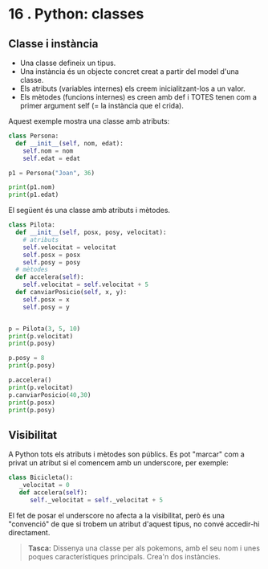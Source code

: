 16 . Python: classes
==========================

Classe i instància
------------------

- Una classe defineix un tipus.
- Una instància és un objecte concret creat a partir del model d'una classe.
- Els atributs (variables internes) els creem inicialitzant-los a un valor.
- Els mètodes (funcions internes) es creen amb def i TOTES tenen com a primer argument self (= la instància que el crida).

Aquest exemple mostra una classe amb atributs:

```python
class Persona:
  def __init__(self, nom, edat):
    self.nom = nom
    self.edat = edat

p1 = Persona("Joan", 36)

print(p1.nom)
print(p1.edat)
```

El següent és una classe amb atributs i mètodes.

```python
class Pilota:
  def __init__(self, posx, posy, velocitat):
    # atributs
    self.velocitat = velocitat
    self.posx = posx
    self.posy = posy
  # mètodes
  def accelera(self):
    self.velocitat = self.velocitat + 5
  def canviarPosicio(self, x, y):
    self.posx = x
    self.posy = y


p = Pilota(3, 5, 10)
print(p.velocitat)
print(p.posy)

p.posy = 8
print(p.posy)

p.accelera()
print(p.velocitat)
p.canviarPosicio(40,30)
print(p.posx)
print(p.posy)
```

Visibilitat
-----------
A Python tots els atributs i mètodes son públics. Es pot "marcar" com a privat un atribut si el comencem amb un underscore, per exemple:

```python
class Bicicleta():
   _velocitat = 0
   def accelera(self):
      self._velocitat = self._velocitat + 5
```

El fet de posar el underscore no afecta a la visibilitat, però és una "convenció" de que si trobem un atribut d'aquest tipus, no convé accedir-hi directament.

> **Tasca:** Dissenya una classe per als pokemons, amb el seu nom i unes poques característiques principals. Crea'n dos instàncies.